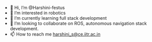 - 👋 Hi, I’m @Harshini-festus
- 👀 I’m interested in robotics 
- 🌱 I’m currently learning full stack development
- 💞️ I’m looking to collaborate on ROS, autonomous navigation stack development.
- 📫 How to reach me harshini_s@ce.iitr.ac.in

<!---
Harshini-festus/Harshini-festus is a ✨ special ✨ repository because its `README.md` (this file) appears on your GitHub profile.
You can click the Preview link to take a look at your changes.
--->
